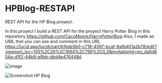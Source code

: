 # HPBlog-RESTAPI
REST API for the HP Blog proyect.

In this proyect I build a REST API for the proyect Harry Potter Blog in this repository https://github.com/CacoMoore/HarryPotterBlog
 Also, I made an UML thet you can see and comment in this URL https://lucid.app/lucidchart/b1bde5b0-c718-4597-bcaf-8afb401a2b78/edit?viewport_loc=105%2C26%2C1664%2C799%2C0_0&invitationId=inv_da6d654a-d1f2-44b9-a9bb-dbd4e476448d

![image](https://user-images.githubusercontent.com/118777448/235217624-b97192ed-71bb-485e-a8b5-9b22da6d0b3f.png)

![Screenshot HP Blog](https://user-images.githubusercontent.com/118777448/235948920-485f0ced-242a-403b-8619-f2acf50cf85a.png)


